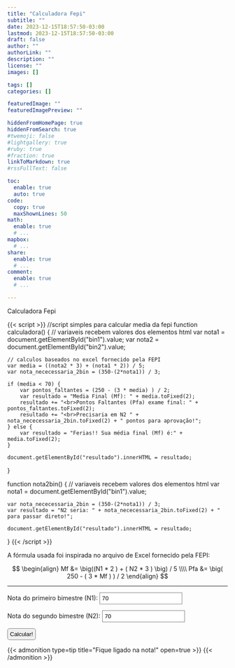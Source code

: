 ```yaml
---
title: "Calculadora Fepi"
subtitle: ""
date: 2023-12-15T18:57:50-03:00
lastmod: 2023-12-15T18:57:50-03:00
draft: false
author: ""
authorLink: ""
description: ""
license: ""
images: []

tags: []
categories: []

featuredImage: ""
featuredImagePreview: ""

hiddenFromHomePage: true
hiddenFromSearch: true
#twemoji: false
#lightgallery: true
#ruby: true
#fraction: true
linkToMarkdown: true
#rssFullText: false

toc:
  enable: true
  auto: true
code:
  copy: true
  maxShownLines: 50
math:
  enable: true
  # ...
mapbox:
  # ...
share:
  enable: true
  # ...
comment:
  enable: true
  # ...

---
```


Calculadora Fepi<!--more-->

{{< script >}}
//script simples para calcular media da fepi
function calculadora() {
    // variaveis recebem valores dos elementos html
    var nota1 = document.getElementById("bin1").value;
    var nota2 = document.getElementById("bin2").value;

    // calculos baseados no excel fornecido pela FEPI
    var media = ((nota2 * 3) + (nota1 * 2)) / 5;
    var nota_nececessaria_2bin = (350-(2*nota1)) / 3;

    if (media < 70) {
        var pontos_faltantes = (250 - (3 * media) ) / 2;
        var resultado = "Media Final (Mf): " + media.toFixed(2); 
        resultado += "<br>Pontos Faltantes (Pfa) exame final: " + pontos_faltantes.toFixed(2);
        resultado += "<br>Precisaria em N2 " + nota_nececessaria_2bin.toFixed(2) + " pontos para aprovação!";
    } else {
        var resultado = "Ferias!! Sua média final (Mf) é:" + media.toFixed(2);
    }

    document.getElementById("resultado").innerHTML = resultado;
}

function nota2bin() {
    // variaveis recebem valores dos elementos html
    var nota1 = document.getElementById("bin1").value;

    var nota_nececessaria_2bin = (350-(2*nota1)) / 3;
    var resultado = "N2 seria: " + nota_nececessaria_2bin.toFixed(2) + " para passar direto!";

    document.getElementById("resultado").innerHTML = resultado;

}
{{< /script >}}

A fórmula usada foi inspirada no arquivo de Excel fornecido pela FEPI:

$$
\begin{align}
Mf &= \big((N1 * 2 ) + ( N2 * 3 ) \big) / 5 \\\\
Pfa &= \big( 250 - ( 3 * Mf ) ) / 2
\end{align}
$$

-------------------------------------

Nota do primeiro bimestre (N1):
<input type="text" value="70" id="bin1" onKeyUp="nota2bin();" style="border: 1px solid gray;padding: 5px!important;"/>

Nota do segundo bimestre (N2):
<input type="text" value="70" id="bin2" onKeyUp="calculadora();" style="border: 1px solid gray;padding: 5px!important;"/>

<input type="button" onClick="calculadora();" value="Calcular!" style="border: 1px solid gray;padding: 5px!important;border-radius: 5px"/>
 
{{< admonition type=tip title="Fique ligado na nota!" open=true >}}
<did id="resultado"></div>
{{< /admonition >}}

